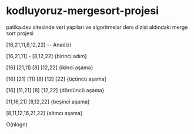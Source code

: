 # kodluyoruz-mergesort-projesi
patika.dev sitesinde veri yapıları ve algoritmelar ders dizisi aldındaki merge sort projesi


[16,21,11,8,12,22] -- Anadizi

[16,21,11] - [8,12,22]    {birinci adım}

[16] [21,11] [8] [12,22]   {ikinci aşama}

[16] [21] [11] [8] [12] [22]   {üçüncü aşama]

[16] [11,21] [8] [12,22]   {dördüncü aşama}

[11,16,21] [8,12,22]    {beşinci aşama}

[8,11,12,16,21,22]    {altıncı aşama}

O(nlogn)
